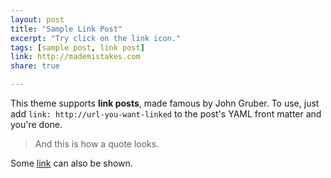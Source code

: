 ```yaml
---
layout: post
title: "Sample Link Post"
excerpt: "Try click on the link icon."
tags: [sample post, link post]
link: http://mademistakes.com
share: true

---
```


This theme supports **link posts**, made famous by John Gruber. To use, just add `link: http://url-you-want-linked` to the post's YAML front matter and you're done.

> And this is how a quote looks.

Some [link](http://www.mademistakes.com) can also be shown.
